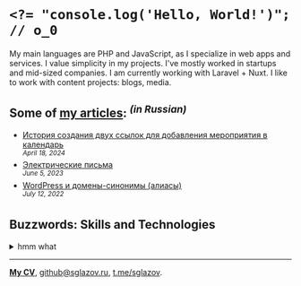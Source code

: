 # `<?= "console.log('Hello, World!')"; // o_0`
My main languages are PHP and JavaScript, as I specialize in web apps and services. I value simplicity in my projects. I've mostly worked in startups and mid-sized companies. I am currently working with Laravel + Nuxt. I like to work with content projects: blogs, media.

## Some of [my articles](https://sglazov.ru/notes/): <sup>_(in Russian)_</sup>

* [История создания двух ссылок для добавления мероприятия в календарь](https://sglazov.ru/notes/add-to-calendar/) <br />
<sup>_April 18, 2024_</sup>
* [Электрические письма](https://sglazov.ru/notes/emails/) <br />
<sup>_June 5, 2023_</sup>
* [WordPress и домены-синонимы (алиасы)](https://sglazov.ru/notes/wordpress-domains/) <br />
<sup>_July 12, 2022_</sup>


## Buzzwords: Skills and Technologies
<details>
  <summary>hmm what</summary>

  jQuery, Accessibility (a11y), Bootstrap, GitHub, Tinkoff API, Eloquent ORM, SEO, Composer, Laravel, БЭМ, Shell, Git, Docker, Nuxt, MAMP, Vue, CSS, HTTPie, PostCSS, Nginx, Gulp, Livewire, GitLab, JavaScript, GitHub Actions, Flarum, Figma, Less, Deployer.php, Nunjucks, Laravel Nova, Shop-Script, phpMyAdmin, Vite, SCSS, Photoshop, MySQL, Tailwind, SVG, webpack, Blade, HTML, TimeWeb, WordPress, styled-components, CloudPayments API, Cypress, Markdown, ispmanager, Eleventy (11ty), Reg.ru, Bitbucket, Pug (Jade), PHP, Stylus, Grunt, Makefile, Zeplin, Sketch, Apache, React.
</details>

----
[**My CV**](https://sglazov.ru/cv/), [github@sglazov.ru](mailto:github@sglazov.ru), [t.me/sglazov](https://t.me/sglazov).
